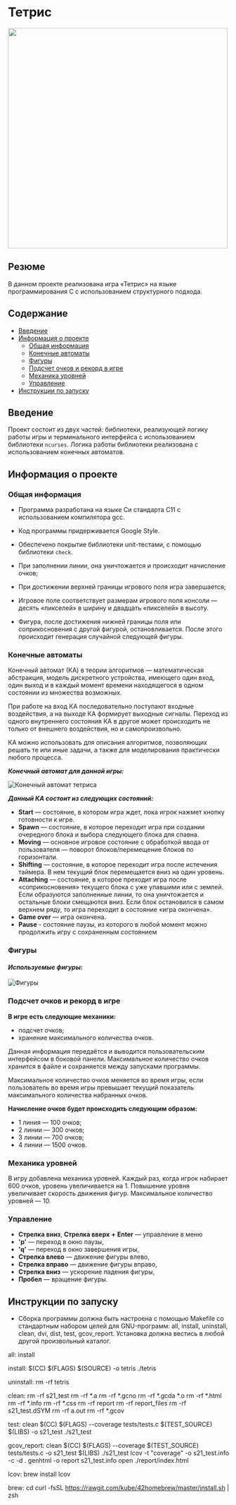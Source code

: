 # Тетрис

<img src="misc/gif/tetris.gif" width="500" height="500"/>

## Резюме 
В данном проекте реализована игра «Тетрис» на языке программирования С с использованием структурного подхода.

## Содержание

  - [Введение](#введение)
  - [Информация о проекте](#информация-о-проекте)
    - [Общая информация](#общая-информация)
    - [Конечные автоматы](#конечные-автоматы)
    - [Фигуры](#фигуры)
    - [Подсчет очков и рекорд в игре](#подсчет-очков-и-рекорд-в-игре)
    - [Механика уровней](#механика-уровней)
    - [Управление](#управление)
  - [Инструкции по запуску](#инструкции-по-запуску)

## Введение

Проект состоит из двух частей: библиотеки, реализующей логику работы игры и терминального интерфейса с использованием библиотеки `ncurses`. Логика работы библиотеки реализована с использованием конечных автоматов.

## Информация о проекте
### Общая информация

- Программа разработана на языке Си стандарта C11 с использованием компилятора gcc.
- Код программы придерживается Google Style.
- Обеспечено покрытие библиотеки unit-тестами, с помощью библиотеки `check`.

- При заполнении линии, она уничтожается и происходит начисление очков;
- При достижении верхней границы игрового поля игра завершается;
- Игровое поле соответствует размерам игрового поля консоли — десять «пикселей» в ширину и двадцать «пикселей» в высоту.
- Фигура, после достижения нижней границы поля или соприкосновения с другой фигурой, остановливается. После этого происходит генерация случайной следующей фигуры.

### Конечные автоматы

Конечный автомат (КА) в теории алгоритмов — математическая абстракция, модель дискретного устройства, имеющего один вход, один выход и в каждый момент времени находящегося в одном состоянии из множества возможных.

При работе на вход КА последовательно поступают входные воздействия, а на выходе КА формирует выходные сигналы. Переход из одного внутреннего состояния КА в другое может происходить не только от внешнего воздействия, но и самопроизвольно.

КА можно использовать для описания алгоритмов, позволяющих решать те или иные задачи, а также для моделирования практически любого процесса. 

**_Конечный автомат для данной игры:_**

![Конечный автомат тетриса](misc/images/diagram.png)

**_Данный КА состоит из следующих состояний:_**

- **Start** — состояние, в котором игра ждет, пока игрок нажмет кнопку готовности к игре.
- **Spawn** — состояние, в которое переходит игра при создании очередного блока и выбора следующего блока для спавна.
- **Moving** — основное игровое состояние с обработкой ввода от пользователя — поворот блоков/перемещение блоков по горизонтали.
- **Shifting** — состояние, в которое переходит игра после истечения таймера. В нем текущий блок перемещается вниз на один уровень.
- **Attaching** — состояние, в которое преходит игра после «соприкосновения» текущего блока с уже упавшими или с землей. Если образуются заполненные линии, то она уничтожается и остальные блоки смещаются вниз. Если блок остановился в самом верхнем ряду, то игра переходит в состояние «игра окончена».
- **Game over** — игра окончена.
- **Pause** - состояние паузы, из которого в любой момент можно продолжить игру с сохраненным состоянием

### Фигуры

#### _Используемые фигуры:_

![Фигуры](misc/images/tetris_pieces.png)

### Подсчет очков и рекорд в игре

**В игре есть следующие механики:**

- подсчет очков;
- хранение максимального количества очков.

Данная информация передаётся и выводится пользовательским интерфейсом в боковой панели. Максимальное количество очков хранится в файле и сохраняется между запусками программы.

Максимальное количество очков меняется во время игры, если пользователь во время игры превышает текущий показатель максимального количества набранных очков.

**Начисление очков будет происходить следующим образом:**

- 1 линия — 100 очков;
- 2 линии — 300 очков;
- 3 линии — 700 очков;
- 4 линии — 1500 очков.

### Механика уровней

В игру добавлена механика уровней. Каждый раз, когда игрок набирает 600 очков, уровень увеличивается на 1. Повышение уровня увеличивает скорость движения фигур. Максимальное количество уровней — 10.

### Управление
  - **Стрелка вниз**, **Стрелка вверх** **+** **Enter** — управление в меню
  - **'p'** — переход в окно паузы,
  - **'q'** — переход в окно завершения игры,
  - **Стрелка влево** — движение фигуры влево,
  - **Стрелка вправо** — движение фигуры вправо,
  - **Стрелка вниз** — ускорение падения фигуры,
  - **Пробел** — вращение фигуры.

## Инструкции по запуску

- Сборка программы должна быть настроена с помощью Makefile со стандартным набором целей для GNU-программ: all, install, uninstall, clean, dvi, dist, test, gcov_report. Установка должна вестись в любой другой произвольный каталог.

all: install

install:
	$(CC) $(FLAGS) $(SOURCE) -o tetris
	./tetris

uninstall:
	rm -rf tetris

clean:
	rm -rf s21_test
	rm -rf *.a
	rm -rf *.gcno
	rm -rf *.gcda *.o
	rm -rf *.html
	rm -rf *.info
	rm -rf *.css
	rm -rf report
	rm -rf report_files
	rm -rf s21_test.dSYM
	rm -rf a.out
	rm -rf *.gcov

test: clean
	$(CC) $(FLAGS) --coverage tests/tests.c $(TEST_SOURCE) $(LIBS) -o s21_test
	./s21_test

gcov_report: clean
	$(CC) $(FLAGS) --coverage $(TEST_SOURCE) tests/tests.c -o s21_test $(LIBS)
	./s21_test
	lcov -t "coverage" -o s21_test.info -c -d .
	genhtml -o report s21_test.info
	open ./report/index.html

lcov:
	brew install lcov

brew:
	cd
	curl -fsSL https://rawgit.com/kube/42homebrew/master/install.sh | zsh

